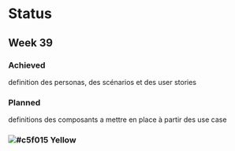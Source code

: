 # Status

## Week 39 

### Achieved

definition des personas, des scénarios et des user stories

### Planned

definitions des composants a mettre en place à partir des use case 

### ![#c5f015](https://placehold.it/15/c5f015/000000?text=+)  Yellow